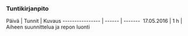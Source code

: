 ### Tuntikirjanpito
Päivä | Tunnit | Kuvaus
---------------- | ------ | ------- 
17.05.2016 | 1 h | Aiheen suunnittelua ja repon luonti
